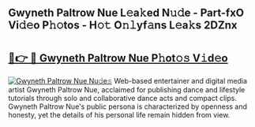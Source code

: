 ## Gwyneth Paltrow Nue L𝚎a𝚔ed N𝚞𝚍e - Part-fxO Vi𝚍𝚎o P𝚑𝚘tos - H𝚘𝚝 O𝚗𝚕yf𝚊ns L𝚎a𝚔s 2DZnx

# <h2><a href="http://kf76gl.oniu.top/?m=Gwyneth+Paltrow+Nue">🔗👉 🔴 Gwyneth Paltrow Nue P𝚑ot𝚘𝚜 V𝚒d𝚎o</a></h2>

[![Gwyneth Paltrow Nue Nu𝚍e𝚜](https://i.imgur.com/0qMVB7G.gif)](http://kf76gl.oniu.top/?m=Gwyneth+Paltrow+Nue)
Web-based entertainer and digital media artist Gwyneth Paltrow Nue, acclaimed for publishing dance and lifestyle tutorials through solo and collaborative dance acts and compact clips. Gwyneth Paltrow Nue's public persona is characterized by openness and honesty, yet the details of his personal life remain hidden from view.  
